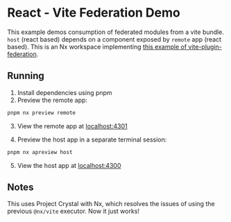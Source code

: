 # React - Vite Federation Demo

This example demos consumption of federated modules from a vite bundle. `host` (react based) depends on a component exposed by `remote` app (react based). This is an Nx workspace implementing [this example of vite-plugin-federation](https://github.com/originjs/vite-plugin-federation/tree/main/packages/examples/react-vite).

## Running

1. Install dependencies using pnpm
2. Preview the remote app:

```bash
pnpm nx preview remote
```

3. View the remote app at [localhost:4301](http://localhost:4301/)

4. Preview the host app in a separate terminal session:

```bash
pnpm nx apreview host
```

5. View the host app at [localhost:4300](http://localhost:4300/)

## Notes

This uses Project Crystal with Nx, which resolves the issues of using the previous `@nx/vite` executor. Now it just works!
